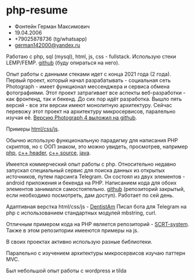 # php-resume

- Фонтейн Герман Максимович
- 19.04.2006
- +79025878736 (tg/whatsapp)
- german142000@yandex.ru

Работаю с php, sql (mysql), html, js, css - fullstack. Использую стеки LEMP/FEMP.
[github](https://github.com/german142000) (буду опираться на него).

Опыт работы с данными стеками идет с конца 2021 года (2 года). 
Первый проект, который начал разрабатывать - социальная сеть Photograph - имеет функционал 
мессенджера и сервиса обмена фотографиями. Этот проект затрагивает все аспекты веб-разработки - как фронтенд, так и бекенд.
До сих пор идёт разработка. Вышло пять версий - все эти версии имеют монолитную архитектуру. Сейчас перевожу этот проект на архитектуру микросервисов,
паралельно изучая её. [Версию Photograph 4 выложил на github](https://github.com/german142000/Photograph-v4).

Примеры [html/css/js](https://github.com/german142000/Photograph-v4/blob/main/mess/index.php).

Обычно использую функциональную парадигму для написания PHP скриптов, но с ООП знаком, это можно увидеть, просмотрев, например 
[php](https://github.com/german142000/SCRT-system/blob/main/scrt-system_v4_php_client/client.php),
[c++ header](https://github.com/german142000/beatiful3d/blob/main/materialClass.h), 
[c++ source](https://github.com/german142000/beatiful3d/blob/main/materialClass.cpp), 
[java](https://github.com/german142000/SCRT-system/blob/main/scrt-system_v4_java_android_client/SCRT_session.java).

Имеется коммерческий опыт работы с php. Относительно недавно запускал специальный сервис для поиска данных из открытых источников,
путем парсинга Telegram. Он состоял из двух элементов - android приложения и бекенда на PHP. Написанием кода для обоих элементов занимался самостоятельно.
[github](https://github.com/german142000/zetrix-source) (репозиторий закрытый, если необходимо посмотреть, дам доступ). Работает по сей день.

Адаптивная верстка html/css/js - [DentistAm](https://github.com/german142000/DentistAm)
Писал бота для Telegram на php с использованием стандартных модулей mbstring, curl.

Отличным примером кода на PHP является репозиторий - [SCRT-system](https://github.com/german142000/SCRT-system). Также в этом репозитории имееются примеры на js.

В своих проектах активно использую разные библиотеки.

Паралельно с изучением архитектуры микросервисов изучаю паттерн MVC.

Был небольшой опыт работы с wordpress и tilda

